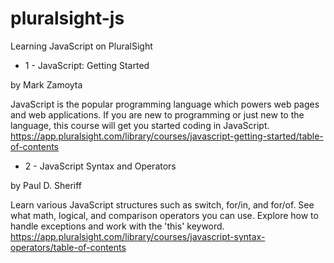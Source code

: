 # pluralsight-js
Learning JavaScript on PluralSight

- 1 - JavaScript: Getting Started

by Mark Zamoyta

JavaScript is the popular programming language which powers web pages and web applications. If you are new to programming or just new to the language, this course will get you started coding in JavaScript.
https://app.pluralsight.com/library/courses/javascript-getting-started/table-of-contents

- 2 - JavaScript Syntax and Operators

by Paul D. Sheriff

Learn various JavaScript structures such as switch, for/in, and for/of. See what math, logical, and comparison operators you can use. Explore how to handle exceptions and work with the 'this' keyword.
https://app.pluralsight.com/library/courses/javascript-syntax-operators/table-of-contents